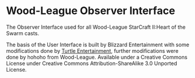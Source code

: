 Wood-League Observer Interface
==============================

The Observer Interface used for all Wood-League StarCraft II:Heart of the Swarm casts.

The basis of the User Interface is built by Blizzard Entertainment with some modifications done by [Turtle Entertainment](TurtleEntertainment/sc2interface@2b1fadcab99989e5356acf2b227914c20d489a70), further modifications were done by hohoho from Wood-League.
Available under a Creative Commons License under Creative Commons Attribution-ShareAlike 3.0 Unported License.
